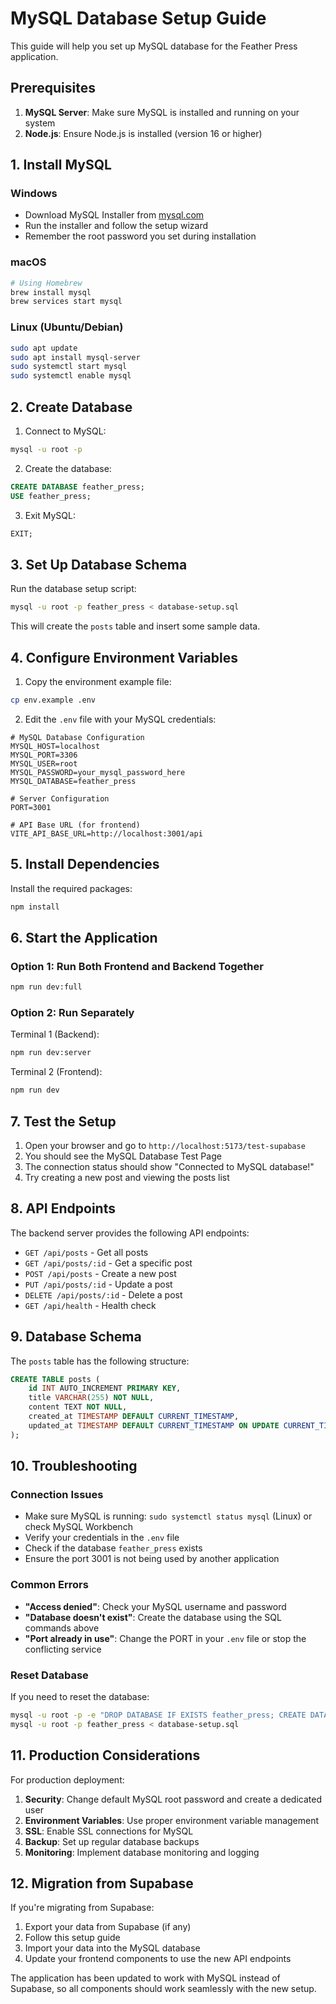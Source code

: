 # MySQL Database Setup Guide

This guide will help you set up MySQL database for the Feather Press application.

## Prerequisites

1. **MySQL Server**: Make sure MySQL is installed and running on your system
2. **Node.js**: Ensure Node.js is installed (version 16 or higher)

## 1. Install MySQL

### Windows
- Download MySQL Installer from [mysql.com](https://dev.mysql.com/downloads/installer/)
- Run the installer and follow the setup wizard
- Remember the root password you set during installation

### macOS
```bash
# Using Homebrew
brew install mysql
brew services start mysql
```

### Linux (Ubuntu/Debian)
```bash
sudo apt update
sudo apt install mysql-server
sudo systemctl start mysql
sudo systemctl enable mysql
```

## 2. Create Database

1. Connect to MySQL:
```bash
mysql -u root -p
```

2. Create the database:
```sql
CREATE DATABASE feather_press;
USE feather_press;
```

3. Exit MySQL:
```sql
EXIT;
```

## 3. Set Up Database Schema

Run the database setup script:
```bash
mysql -u root -p feather_press < database-setup.sql
```

This will create the `posts` table and insert some sample data.

## 4. Configure Environment Variables

1. Copy the environment example file:
```bash
cp env.example .env
```

2. Edit the `.env` file with your MySQL credentials:
```env
# MySQL Database Configuration
MYSQL_HOST=localhost
MYSQL_PORT=3306
MYSQL_USER=root
MYSQL_PASSWORD=your_mysql_password_here
MYSQL_DATABASE=feather_press

# Server Configuration
PORT=3001

# API Base URL (for frontend)
VITE_API_BASE_URL=http://localhost:3001/api
```

## 5. Install Dependencies

Install the required packages:
```bash
npm install
```

## 6. Start the Application

### Option 1: Run Both Frontend and Backend Together
```bash
npm run dev:full
```

### Option 2: Run Separately
Terminal 1 (Backend):
```bash
npm run dev:server
```

Terminal 2 (Frontend):
```bash
npm run dev
```

## 7. Test the Setup

1. Open your browser and go to `http://localhost:5173/test-supabase`
2. You should see the MySQL Database Test Page
3. The connection status should show "Connected to MySQL database!"
4. Try creating a new post and viewing the posts list

## 8. API Endpoints

The backend server provides the following API endpoints:

- `GET /api/posts` - Get all posts
- `GET /api/posts/:id` - Get a specific post
- `POST /api/posts` - Create a new post
- `PUT /api/posts/:id` - Update a post
- `DELETE /api/posts/:id` - Delete a post
- `GET /api/health` - Health check

## 9. Database Schema

The `posts` table has the following structure:

```sql
CREATE TABLE posts (
    id INT AUTO_INCREMENT PRIMARY KEY,
    title VARCHAR(255) NOT NULL,
    content TEXT NOT NULL,
    created_at TIMESTAMP DEFAULT CURRENT_TIMESTAMP,
    updated_at TIMESTAMP DEFAULT CURRENT_TIMESTAMP ON UPDATE CURRENT_TIMESTAMP
);
```

## 10. Troubleshooting

### Connection Issues
- Make sure MySQL is running: `sudo systemctl status mysql` (Linux) or check MySQL Workbench
- Verify your credentials in the `.env` file
- Check if the database `feather_press` exists
- Ensure the port 3001 is not being used by another application

### Common Errors
- **"Access denied"**: Check your MySQL username and password
- **"Database doesn't exist"**: Create the database using the SQL commands above
- **"Port already in use"**: Change the PORT in your `.env` file or stop the conflicting service

### Reset Database
If you need to reset the database:
```bash
mysql -u root -p -e "DROP DATABASE IF EXISTS feather_press; CREATE DATABASE feather_press;"
mysql -u root -p feather_press < database-setup.sql
```

## 11. Production Considerations

For production deployment:

1. **Security**: Change default MySQL root password and create a dedicated user
2. **Environment Variables**: Use proper environment variable management
3. **SSL**: Enable SSL connections for MySQL
4. **Backup**: Set up regular database backups
5. **Monitoring**: Implement database monitoring and logging

## 12. Migration from Supabase

If you're migrating from Supabase:

1. Export your data from Supabase (if any)
2. Follow this setup guide
3. Import your data into the MySQL database
4. Update your frontend components to use the new API endpoints

The application has been updated to work with MySQL instead of Supabase, so all components should work seamlessly with the new setup.
